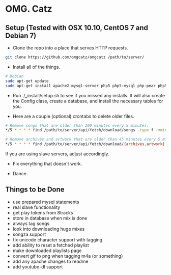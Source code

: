 OMG. Catz
=========

Setup (Tested with OSX 10.10, CentOS 7 and Debian 7)
----------------------------------------------------

* Clone the repo into a place that serves HTTP requests.

```bash
git clone https://github.com/omgcatz/omgcatz /path/to/server/
```

* Install all of the things.

```bash
# Debian
sudo apt-get update
sudo apt-get install apache2 mysql-server php5 php5-mysql php-pear php5-curl curl eyeD3 atomicparsley zip file
```

* Run ./_install/setup.sh to see if you missed any installs. It will also create the Config class, create a database, and install the necessary tables for you.

* Here are a couple (optional) crontabs to delete older files.

```bash
# Remove songs that are older than 200 minutes every 5 minutes.
*/5 * * * * find /path/to/server/api/fetch/download/songs -type f -mmin +200 -delete

# Remove archives and artwork that are older than 45 minutes every 5 minutes.
*/5 * * * * find /path/to/server/api/fetch/download/{archives,artwork} -type f -mmin +45 -delete
```
If you are using slave servers, adjust accordingly.

* Fix everything that doesn't work.

* Dance.

Things to be Done
-----------------

* use prepared mysql statements
* real slave functionality
* get play tokens from 8tracks
* store in database when mix is done
* always tag songs
* look into downloading huge mixes
* songza support
* fix unicode character support with tagging
* add ability to reset a fetched playlist
* make downloaded playlists page
* convert gif to png when tagging m4a (or something)
* add any apache changes to readme
* add youtube-dl support
